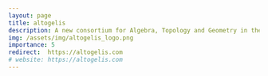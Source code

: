 ```yaml
---
layout: page
title: altogelis
description: A new consortium for Algebra, Topology and Geometry in the Life Sciences.
img: /assets/img/altogelis_logo.png
importance: 5
redirect:  https://altogelis.com
# website: https://altogelis.com
---
```

